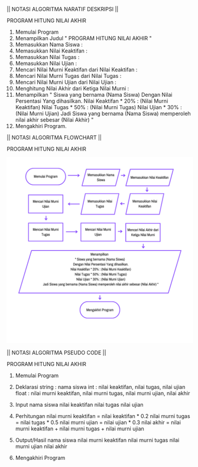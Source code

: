 || NOTASI ALGORITMA NARATIF DESKRIPSI ||

PROGRAM HITUNG NILAI AKHIR

1.  Memulai Program
2.  Menampilkan Judul " PROGRAM HITUNG NILAI AKHIR "
3.  Memasukkan Nama Siswa       :
4.  Memasukkan Nilai Keaktifan  :
5.  Memasukkan Nilai Tugas      :
6.  Memasukkan Nilai Ujian      :
7.  Mencari Nilai Murni Keaktifan dari Nilai Keaktifan  :
8.  Mencari Nilai Murni Tugas dari Nilai Tugas          :
9.  Mencari Nilai Murni Ujian dari Nilai Ujian          :
10.  Menghitung Nilai Akhir dari Ketiga Nilai Murni      :
11.  Menampilkan 
    "   Siswa yang bernama (Nama Siswa)
        Dengan Nilai Persentasi Yang dihasilkan.
        Nilai Keaktifan * 20% : (Nilai Murni Keaktifan)
        Nilai Tugas * 50% : (Nilai Murni Tugas)
        Nilai Ujian * 30% : (Nilai Murni Ujian)
        Jadi Siswa yang bernama (Nama Siswa) memperoleh nilai akhir sebesar (Nilai Akhir)   "
12.  Mengakhiri Program.

|| NOTASI ALGORITMA FLOWCHART ||

PROGRAM HITUNG NILAI AKHIR

![](https://github.com/LordZerav/APSD/blob/main/%23Tugas/IMG/Flowchart%20Menghitung%20Nilai%20Akhir.png)

|| NOTASI ALGORITMA PSEUDO CODE ||

PROGRAM HITUNG NILAI AKHIR

1.  Memulai Program

2.  Deklarasi
        string  : nama siswa
        int     : nilai keaktifan, nilai tugas, nilai ujian
        float   : nilai murni keaktifan, nilai murni tugas, nilai murni ujian, nilai akhir
3.  Input
        nama siswa
        nilai keaktifan
        nilai tugas
        nilai ujian
4.  Perhitungan
        nilai murni keaktifan = nilai keaktifan * 0.2
        nilai murni tugas = nilai tugas * 0.5
        nilai murni ujian = nilai ujian * 0.3
        nilai akhir = nilai murni keaktifan + nilai murni tugas + nilai murni ujian
5.  Output/Hasil
        nama siswa
        nilai murni keaktifan
        nilai murni tugas
        nilai murni ujian
        nilai akhir

6.  Mengakhiri Program
